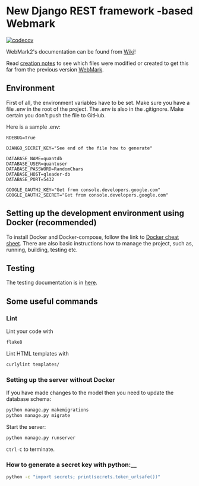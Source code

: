 # New Django REST framework -based Webmark

[![codecov](https://codecov.io/gh/quantum-ohtu/WebMark2/branch/main/graph/badge.svg?token=qrARw79vdY)](https://codecov.io/gh/quantum-ohtu/WebMark2)

WebMark2's documentation can be found from [Wiki](https://github.com/quantum-ohtu/QuantMark/wiki)!

Read [creation notes](documentation/CreationNotes.md) to see which files were modified or created to get this far from the previous version [WebMark](https://github.com/quantum-ohtu/WebMark).

## Environment

First of all, the environment variables have to be set. Make sure you have a file .env in the root of the project. The .env is also in the .gitignore. Make certain you don't push the file to GitHub.

Here is a sample .env:

```env
RDEBUG=True

DJANGO_SECRET_KEY="See end of the file how to generate"

DATABASE_NAME=quantdb
DATABASE_USER=quantuser
DATABASE_PASSWORD=RandomChars
DATABASE_HOST=qleader-db
DATABASE_PORT=5432

GOOGLE_OAUTH2_KEY="Get from console.developers.google.com"
GOOGLE_OAUTH2_SECRET="Get from console.developers.google.com"
```

## Setting up the development environment using Docker (recommended)

To install Docker and Docker-compose, follow the link to [Docker cheat sheet](https://github.com/quantum-ohtu/QuantMark/wiki/Docker-cheat-sheet). There are also basic instructions how to manage the project, such as, running, building, testing etc.

## Testing

The testing documentation is in [here](https://github.com/quantum-ohtu/QuantMark/wiki/Testing).

## Some useful commands

### Lint

Lint your code with

```bash
flake8
```

Lint HTML templates with

```bash
curlylint templates/
```

### Setting up the server without Docker

If you have made changes to the model then you need to update the database schema:

```bash
python manage.py makemigrations
python manage.py migrate
```

Start the server:

```bash
python manage.py runserver
```

`Ctrl-C` to terminate.

### How to generate a secret key with python:__

```bash
python -c "import secrets; print(secrets.token_urlsafe())"
```
